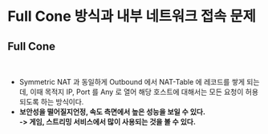 # Full Cone 방식과 내부 네트워크 접속 문제

## Full Cone

<figure><img src="../../../.gitbook/assets/스크린샷 2024-01-13 16.57.23.png" alt=""><figcaption></figcaption></figure>

* Symmetric NAT 과 동일하게 Outbound 에서 NAT-Table 에 레코드를 쌓게 되는데, 이때 목적지 IP, Port 를 Any 로 열어 해당 호스트에 대해서는 모든 요청이 허용되도록 하는 방식이다.&#x20;
* **보안성을 떨어질지언정, 속도 측면에서 높은 성능을 보일 수 있다.** \
  **-> 게임, 스트리밍 서비스에서 많이 사용되는 것을 볼 수 있다.**





